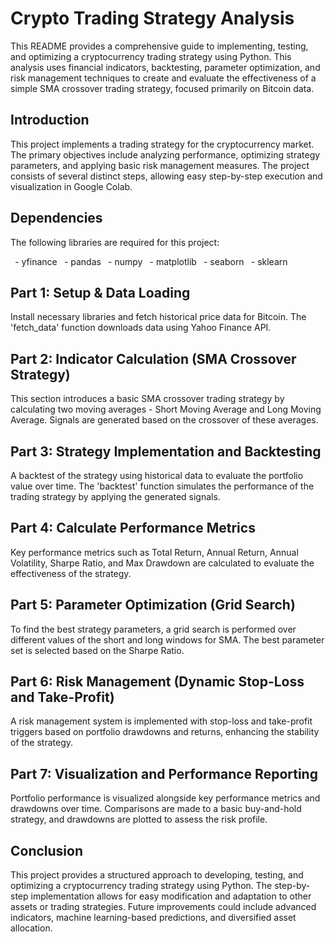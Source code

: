 ﻿# **Crypto Trading Strategy Analysis**
This README provides a comprehensive guide to implementing, testing, and optimizing a cryptocurrency trading strategy using Python. This analysis uses financial indicators, backtesting, parameter optimization, and risk management techniques to create and evaluate the effectiveness of a simple SMA crossover trading strategy, focused primarily on Bitcoin data.
## **Introduction**
This project implements a trading strategy for the cryptocurrency market. The primary objectives include analyzing performance, optimizing strategy parameters, and applying basic risk management measures. The project consists of several distinct steps, allowing easy step-by-step execution and visualization in Google Colab.
## **Dependencies**
The following libraries are required for this project:

` `- yfinance
` `- pandas
` `- numpy
` `- matplotlib
` `- seaborn
` `- sklearn
## **Part 1: Setup & Data Loading**
Install necessary libraries and fetch historical price data for Bitcoin. The 'fetch\_data' function downloads data using Yahoo Finance API.
## **Part 2: Indicator Calculation (SMA Crossover Strategy)**
This section introduces a basic SMA crossover trading strategy by calculating two moving averages - Short Moving Average and Long Moving Average. Signals are generated based on the crossover of these averages.
## **Part 3: Strategy Implementation and Backtesting**
A backtest of the strategy using historical data to evaluate the portfolio value over time. The 'backtest' function simulates the performance of the trading strategy by applying the generated signals.
## **Part 4: Calculate Performance Metrics**
Key performance metrics such as Total Return, Annual Return, Annual Volatility, Sharpe Ratio, and Max Drawdown are calculated to evaluate the effectiveness of the strategy.
## **Part 5: Parameter Optimization (Grid Search)**
To find the best strategy parameters, a grid search is performed over different values of the short and long windows for SMA. The best parameter set is selected based on the Sharpe Ratio.
## **Part 6: Risk Management (Dynamic Stop-Loss and Take-Profit)**
A risk management system is implemented with stop-loss and take-profit triggers based on portfolio drawdowns and returns, enhancing the stability of the strategy.
## **Part 7: Visualization and Performance Reporting**
Portfolio performance is visualized alongside key performance metrics and drawdowns over time. Comparisons are made to a basic buy-and-hold strategy, and drawdowns are plotted to assess the risk profile.
## **Conclusion**
This project provides a structured approach to developing, testing, and optimizing a cryptocurrency trading strategy using Python. The step-by-step implementation allows for easy modification and adaptation to other assets or trading strategies. Future improvements could include advanced indicators, machine learning-based predictions, and diversified asset allocation.

